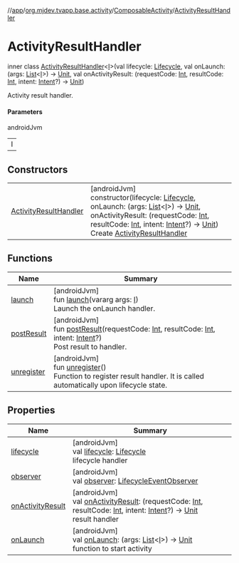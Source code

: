 //[app](../../../../index.md)/[org.mjdev.tvapp.base.activity](../../index.md)/[ComposableActivity](../index.md)/[ActivityResultHandler](index.md)

# ActivityResultHandler

inner class [ActivityResultHandler](index.md)&lt;[I](index.md)&gt;(val lifecycle: [Lifecycle](https://developer.android.com/reference/kotlin/androidx/lifecycle/Lifecycle.html), val onLaunch: (args: [List](https://kotlinlang.org/api/latest/jvm/stdlib/kotlin.collections/-list/index.html)&lt;[I](index.md)&gt;) -&gt; [Unit](https://kotlinlang.org/api/latest/jvm/stdlib/kotlin/-unit/index.html), val onActivityResult: (requestCode: [Int](https://kotlinlang.org/api/latest/jvm/stdlib/kotlin/-int/index.html), resultCode: [Int](https://kotlinlang.org/api/latest/jvm/stdlib/kotlin/-int/index.html), intent: [Intent](https://developer.android.com/reference/kotlin/android/content/Intent.html)?) -&gt; [Unit](https://kotlinlang.org/api/latest/jvm/stdlib/kotlin/-unit/index.html))

Activity result handler.

#### Parameters

androidJvm

| |
|---|
| I |

## Constructors

| | |
|---|---|
| [ActivityResultHandler](-activity-result-handler.md) | [androidJvm]<br>constructor(lifecycle: [Lifecycle](https://developer.android.com/reference/kotlin/androidx/lifecycle/Lifecycle.html), onLaunch: (args: [List](https://kotlinlang.org/api/latest/jvm/stdlib/kotlin.collections/-list/index.html)&lt;[I](index.md)&gt;) -&gt; [Unit](https://kotlinlang.org/api/latest/jvm/stdlib/kotlin/-unit/index.html), onActivityResult: (requestCode: [Int](https://kotlinlang.org/api/latest/jvm/stdlib/kotlin/-int/index.html), resultCode: [Int](https://kotlinlang.org/api/latest/jvm/stdlib/kotlin/-int/index.html), intent: [Intent](https://developer.android.com/reference/kotlin/android/content/Intent.html)?) -&gt; [Unit](https://kotlinlang.org/api/latest/jvm/stdlib/kotlin/-unit/index.html))<br>Create [ActivityResultHandler](index.md) |

## Functions

| Name | Summary |
|---|---|
| [launch](launch.md) | [androidJvm]<br>fun [launch](launch.md)(vararg args: [I](index.md))<br>Launch the onLaunch handler. |
| [postResult](post-result.md) | [androidJvm]<br>fun [postResult](post-result.md)(requestCode: [Int](https://kotlinlang.org/api/latest/jvm/stdlib/kotlin/-int/index.html), resultCode: [Int](https://kotlinlang.org/api/latest/jvm/stdlib/kotlin/-int/index.html), intent: [Intent](https://developer.android.com/reference/kotlin/android/content/Intent.html)?)<br>Post result to handler. |
| [unregister](unregister.md) | [androidJvm]<br>fun [unregister](unregister.md)()<br>Function to register result handler. It is called automatically upon lifecycle state. |

## Properties

| Name | Summary |
|---|---|
| [lifecycle](lifecycle.md) | [androidJvm]<br>val [lifecycle](lifecycle.md): [Lifecycle](https://developer.android.com/reference/kotlin/androidx/lifecycle/Lifecycle.html)<br>lifecycle handler |
| [observer](observer.md) | [androidJvm]<br>val [observer](observer.md): [LifecycleEventObserver](https://developer.android.com/reference/kotlin/androidx/lifecycle/LifecycleEventObserver.html) |
| [onActivityResult](on-activity-result.md) | [androidJvm]<br>val [onActivityResult](on-activity-result.md): (requestCode: [Int](https://kotlinlang.org/api/latest/jvm/stdlib/kotlin/-int/index.html), resultCode: [Int](https://kotlinlang.org/api/latest/jvm/stdlib/kotlin/-int/index.html), intent: [Intent](https://developer.android.com/reference/kotlin/android/content/Intent.html)?) -&gt; [Unit](https://kotlinlang.org/api/latest/jvm/stdlib/kotlin/-unit/index.html)<br>result handler |
| [onLaunch](on-launch.md) | [androidJvm]<br>val [onLaunch](on-launch.md): (args: [List](https://kotlinlang.org/api/latest/jvm/stdlib/kotlin.collections/-list/index.html)&lt;[I](index.md)&gt;) -&gt; [Unit](https://kotlinlang.org/api/latest/jvm/stdlib/kotlin/-unit/index.html)<br>function to start activity |
